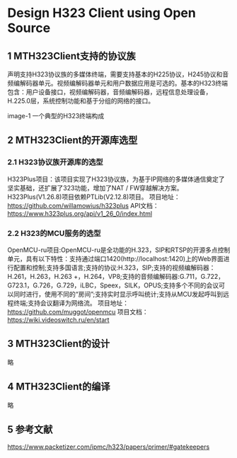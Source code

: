 # Design H323 Client using Open Source
## 1 MTH323Client支持的协议族
声明支持H323协议族的多媒体终端，需要支持基本的H225协议，H245协议和音频编解码器单元。视频编解码器单元和用户数据应用是可选的。基本的H323终端包含：用户设备接口，视频编解码器，音频编解码器，远程信息处理设备，H.225.0层，系统控制功能和基于分组的网络的接口。

image-1 一个典型的H323终端构成
## 2 MTH323Client的开源库选型
### 2.1 H323协议族开源库的选型
H323Plus项目：该项目实现了H323协议族，为基于IP网络的多媒体通信奠定了坚实基础，还扩展了323功能，增加了NAT / FW穿越解决方案。H323Plus(V1.26.8)项目依赖PTLib(V2.12.8)项目。
项目地址：https://github.com/willamowius/h323plus
API文档：https://www.h323plus.org/api/v1_26_0/index.html
### 2.2 H323的MCU服务的选型
OpenMCU-ru项目:OpenMCU-ru是全功能的H.323，SIP和RTSP的开源多点控制单元，具有以下特性：支持通过端口1420(http://localhost:1420)上的Web界面进行配置和控制;支持多国语言;支持的协议:H.323，SIP;支持的视频编解码器：H.261，H.263，H.263 +，H.264，VP8;支持的音频编解码器:G.711，G.722，G723.1，G.726，G.729，iLBC，Speex，SILK，OPUS;支持多个不同的会议可以同时进行，使用不同的“房间”;支持实时显示呼叫统计;支持从MCU发起呼叫到远程终端;支持会议翻译为网络流。
项目地址：https://github.com/muggot/openmcu
项目文档：https://wiki.videoswitch.ru/en/start

## 3 MTH323Client的设计
略

## 4 MTH323Client的编译
略

## 5 参考文献
https://www.packetizer.com/ipmc/h323/papers/primer/#gatekeepers
